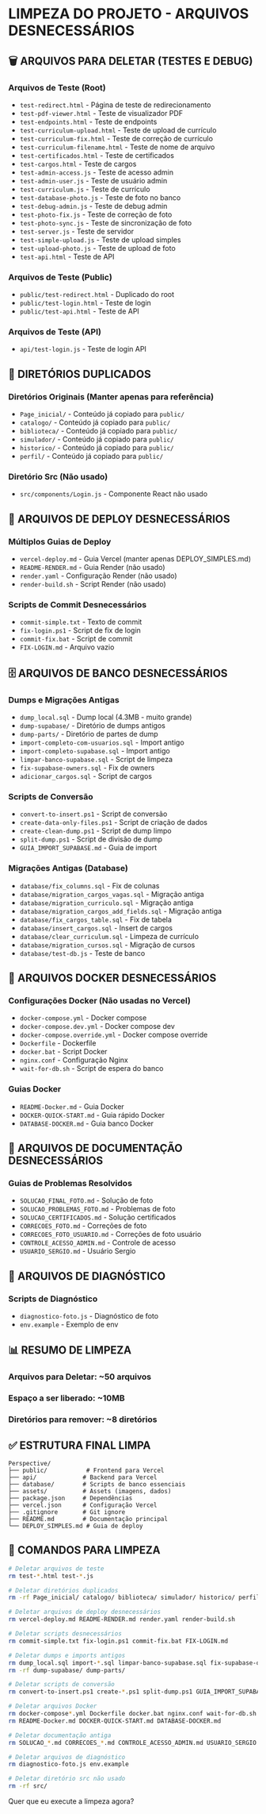 # LIMPEZA DO PROJETO - ARQUIVOS DESNECESSÁRIOS

## 🗑️ ARQUIVOS PARA DELETAR (TESTES E DEBUG)

### Arquivos de Teste (Root)
- `test-redirect.html` - Página de teste de redirecionamento
- `test-pdf-viewer.html` - Teste de visualizador PDF
- `test-endpoints.html` - Teste de endpoints
- `test-curriculum-upload.html` - Teste de upload de currículo
- `test-curriculum-fix.html` - Teste de correção de currículo
- `test-curriculum-filename.html` - Teste de nome de arquivo
- `test-certificados.html` - Teste de certificados
- `test-cargos.html` - Teste de cargos
- `test-admin-access.js` - Teste de acesso admin
- `test-admin-user.js` - Teste de usuário admin
- `test-curriculum.js` - Teste de currículo
- `test-database-photo.js` - Teste de foto no banco
- `test-debug-admin.js` - Teste de debug admin
- `test-photo-fix.js` - Teste de correção de foto
- `test-photo-sync.js` - Teste de sincronização de foto
- `test-server.js` - Teste de servidor
- `test-simple-upload.js` - Teste de upload simples
- `test-upload-photo.js` - Teste de upload de foto
- `test-api.html` - Teste de API

### Arquivos de Teste (Public)
- `public/test-redirect.html` - Duplicado do root
- `public/test-login.html` - Teste de login
- `public/test-api.html` - Teste de API

### Arquivos de Teste (API)
- `api/test-login.js` - Teste de login API

## 📁 DIRETÓRIOS DUPLICADOS

### Diretórios Originais (Manter apenas para referência)
- `Page_inicial/` - Conteúdo já copiado para `public/`
- `catalogo/` - Conteúdo já copiado para `public/`
- `biblioteca/` - Conteúdo já copiado para `public/`
- `simulador/` - Conteúdo já copiado para `public/`
- `historico/` - Conteúdo já copiado para `public/`
- `perfil/` - Conteúdo já copiado para `public/`

### Diretório Src (Não usado)
- `src/components/Login.js` - Componente React não usado

## 📄 ARQUIVOS DE DEPLOY DESNECESSÁRIOS

### Múltiplos Guias de Deploy
- `vercel-deploy.md` - Guia Vercel (manter apenas DEPLOY_SIMPLES.md)
- `README-RENDER.md` - Guia Render (não usado)
- `render.yaml` - Configuração Render (não usado)
- `render-build.sh` - Script Render (não usado)

### Scripts de Commit Desnecessários
- `commit-simple.txt` - Texto de commit
- `fix-login.ps1` - Script de fix de login
- `commit-fix.bat` - Script de commit
- `FIX-LOGIN.md` - Arquivo vazio

## 🗄️ ARQUIVOS DE BANCO DESNECESSÁRIOS

### Dumps e Migrações Antigas
- `dump_local.sql` - Dump local (4.3MB - muito grande)
- `dump-supabase/` - Diretório de dumps antigos
- `dump-parts/` - Diretório de partes de dump
- `import-completo-com-usuarios.sql` - Import antigo
- `import-completo-supabase.sql` - Import antigo
- `limpar-banco-supabase.sql` - Script de limpeza
- `fix-supabase-owners.sql` - Fix de owners
- `adicionar_cargos.sql` - Script de cargos

### Scripts de Conversão
- `convert-to-insert.ps1` - Script de conversão
- `create-data-only-files.ps1` - Script de criação de dados
- `create-clean-dump.ps1` - Script de dump limpo
- `split-dump.ps1` - Script de divisão de dump
- `GUIA_IMPORT_SUPABASE.md` - Guia de import

### Migrações Antigas (Database)
- `database/fix_columns.sql` - Fix de colunas
- `database/migration_cargos_vagas.sql` - Migração antiga
- `database/migration_curriculo.sql` - Migração antiga
- `database/migration_cargos_add_fields.sql` - Migração antiga
- `database/fix_cargos_table.sql` - Fix de tabela
- `database/insert_cargos.sql` - Insert de cargos
- `database/clear_curriculum.sql` - Limpeza de currículo
- `database/migration_cursos.sql` - Migração de cursos
- `database/test-db.js` - Teste de banco

## 🐳 ARQUIVOS DOCKER DESNECESSÁRIOS

### Configurações Docker (Não usadas no Vercel)
- `docker-compose.yml` - Docker compose
- `docker-compose.dev.yml` - Docker compose dev
- `docker-compose.override.yml` - Docker compose override
- `Dockerfile` - Dockerfile
- `docker.bat` - Script Docker
- `nginx.conf` - Configuração Nginx
- `wait-for-db.sh` - Script de espera do banco

### Guias Docker
- `README-Docker.md` - Guia Docker
- `DOCKER-QUICK-START.md` - Guia rápido Docker
- `DATABASE-DOCKER.md` - Guia banco Docker

## 📝 ARQUIVOS DE DOCUMENTAÇÃO DESNECESSÁRIOS

### Guias de Problemas Resolvidos
- `SOLUCAO_FINAL_FOTO.md` - Solução de foto
- `SOLUCAO_PROBLEMAS_FOTO.md` - Problemas de foto
- `SOLUCAO_CERTIFICADOS.md` - Solução certificados
- `CORRECOES_FOTO.md` - Correções de foto
- `CORRECOES_FOTO_USUARIO.md` - Correções de foto usuário
- `CONTROLE_ACESSO_ADMIN.md` - Controle de acesso
- `USUARIO_SERGIO.md` - Usuário Sergio

## 🔧 ARQUIVOS DE DIAGNÓSTICO

### Scripts de Diagnóstico
- `diagnostico-foto.js` - Diagnóstico de foto
- `env.example` - Exemplo de env

## 📊 RESUMO DE LIMPEZA

### Arquivos para Deletar: ~50 arquivos
### Espaço a ser liberado: ~10MB
### Diretórios para remover: ~8 diretórios

## ✅ ESTRUTURA FINAL LIMPA

```
Perspective/
├── public/           # Frontend para Vercel
├── api/             # Backend para Vercel
├── database/        # Scripts de banco essenciais
├── assets/          # Assets (imagens, dados)
├── package.json     # Dependências
├── vercel.json      # Configuração Vercel
├── .gitignore       # Git ignore
├── README.md        # Documentação principal
└── DEPLOY_SIMPLES.md # Guia de deploy
```

## 🚀 COMANDOS PARA LIMPEZA

```bash
# Deletar arquivos de teste
rm test-*.html test-*.js

# Deletar diretórios duplicados
rm -rf Page_inicial/ catalogo/ biblioteca/ simulador/ historico/ perfil/

# Deletar arquivos de deploy desnecessários
rm vercel-deploy.md README-RENDER.md render.yaml render-build.sh

# Deletar scripts desnecessários
rm commit-simple.txt fix-login.ps1 commit-fix.bat FIX-LOGIN.md

# Deletar dumps e imports antigos
rm dump_local.sql import-*.sql limpar-banco-supabase.sql fix-supabase-owners.sql
rm -rf dump-supabase/ dump-parts/

# Deletar scripts de conversão
rm convert-to-insert.ps1 create-*.ps1 split-dump.ps1 GUIA_IMPORT_SUPABASE.md

# Deletar arquivos Docker
rm docker-compose*.yml Dockerfile docker.bat nginx.conf wait-for-db.sh
rm README-Docker.md DOCKER-QUICK-START.md DATABASE-DOCKER.md

# Deletar documentação antiga
rm SOLUCAO_*.md CORRECOES_*.md CONTROLE_ACESSO_ADMIN.md USUARIO_SERGIO.md

# Deletar arquivos de diagnóstico
rm diagnostico-foto.js env.example

# Deletar diretório src não usado
rm -rf src/
```

Quer que eu execute a limpeza agora? 